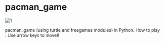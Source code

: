 # pacman_game


![1](https://github.com/Ashutosh9110/pacman_game/assets/113494449/11cc738e-d4e5-4329-84a2-ea1770aec150)


pacman_game (using turtle and freegames modules) in Python.
How to play : Use arrow keys to move!!
